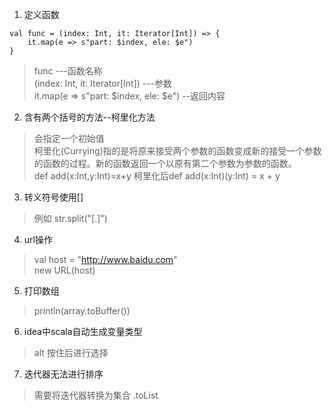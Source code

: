 1. 定义函数
```
val func = (index: Int, it: Iterator[Int]) => {
    it.map(e => s"part: $index, ele: $e")
}
```
> func ---函数名称  
(index: Int, it: Iterator[Int]) ---参数  
it.map(e => s"part: $index, ele: $e")   --返回内容  

2. 含有两个括号的方法--柯里化方法  
>会指定一个初始值     
柯里化(Currying)指的是将原来接受两个参数的函数变成新的接受一个参数的函数的过程。新的函数返回一个以原有第二个参数为参数的函数。  
def add(x:Int,y:Int)=x+y 柯里化后def add(x:Int)(y:Int) = x + y

3. 转义符号使用[]
>例如  str.split("[.]")

4. url操作
>val host = "http://www.baidu.com"  
new URL(host)

5. 打印数组

> println(array.toBuffer())

6. idea中scala自动生成变量类型

> alt 按住后进行选择

7. 迭代器无法进行排序

> 需要将迭代器转换为集合  .toList